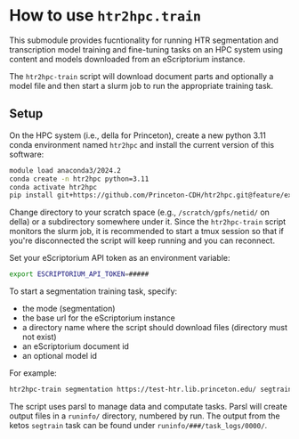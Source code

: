 # How to use `htr2hpc.train`

This submodule provides fucntionality for running HTR segmentation and transcription model training and fine-tuning tasks on an HPC system using content and models downloaded from an eScriptorium instance.

The `htr2hpc-train` script will download document parts and optionally a model file and then start a slurm job to run the appropriate training task.

## Setup

On the HPC system (i.e., della for Princeton), create a new python 3.11 conda environment named `htr2hpc` and install the current version of this software:

```sh
module load anaconda3/2024.2
conda create -n htr2hpc python=3.11
conda activate htr2hpc
pip install git+https://github.com/Princeton-CDH/htr2hpc.git@feature/export-and-train#egg=htr2hpc
```

Change directory to your scratch space (e.g., `/scratch/gpfs/netid/` on della) or a subdirectory somewhere under it. Since the `htr2hpc-train` script monitors the slurm job, it is recommended to start a tmux session so that if you're disconnected the script will keep running and you can reconnect.

Set your eScriptorium API token as an environment variable:
```sh
export ESCRIPTORIUM_API_TOKEN=#####
```

To start a segmentation training task, specify:
 - the mode (segmentation)
 - the base url for the eScriptorium instance
 - a directory name where the script should download files (directory must not exist)
 - an eScriptorium document id
 - an optional model id
 
For example:
```sh
htr2hpc-train segmentation https://test-htr.lib.princeton.edu/ segtrain_doc2 --document 30 --model 3
```

The script uses parsl to manage data and computate tasks. Parsl will create output files in a `runinfo/` directory, numbered by run. The output from the ketos `segtrain` task can be found under `runinfo/###/task_logs/0000/`.